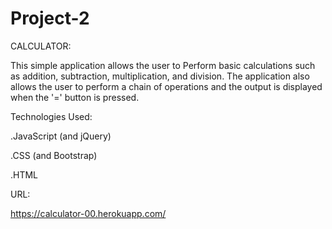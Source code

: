 # Project-2
CALCULATOR:

This simple application allows the user to Perform basic calculations such as addition, subtraction, multiplication, and division. The application also allows the user to perform a chain of operations and the output is displayed when the '=' button is pressed.

Technologies Used:

.JavaScript (and jQuery)

.CSS (and Bootstrap)

.HTML

URL:

https://calculator-00.herokuapp.com/
